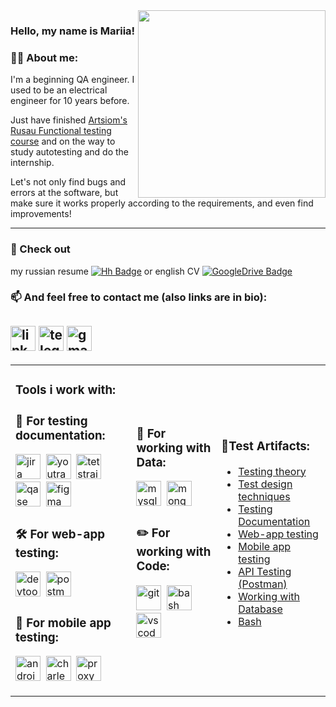 
<img align="right" src="https://images.chesscomfiles.com/uploads/v1/images_users/tiny_mce/Pootdk/phpfybEOv.gif" height="300"> 

<div align="centr"> 
  
### Hello, my name is Mariia!

### 👨‍💻 About me:

I'm a beginning QA engineer. I used to be an electrical engineer for 10 years before. 

Just have finished [Artsiom's Rusau Functional testing course](https://rusau.net/qa-from-scratch) and on the way to study autotesting and do the internship.

Let's not only find bugs and errors at the software, but make sure it works properly according to the requirements, and even find improvements!

---
### 🤝 Check out 
my russian resume 
[![Hh Badge](https://i.hh.ru/styles/images/logos/hh.ru__min_.svg?v=11032019)](https://drive.google.com/file/d/12u3bTd7xpa5AbjWiGqZpBHC2tJZMMADL/view?usp=sharing) 
or english CV
[![GoogleDrive Badge](https://cdn.icon-icons.com/icons2/3041/PNG/64/google_drive_logo_icon_189245.png)](https://docs.google.com/document/d/1HsbqM82sNRrJrM64secdeZvGjqNIaqexzsE6w3wqNuo/edit?usp=sharing)


### 📫 And feel free to contact me (also links are in bio): 

<a href= "https://www.linkedin.com/in/mariia-kozimirova/"><img src="https://img.icons8.com/?size=512&id=13930&format=png" width="40" height="40" alt="linkedin"/></a>
<a href= "https://t.me/maryko123"><img src="https://img.icons8.com/?size=512&id=63306&format=png" width="40" height="40" alt="telegram"/></a>
<a href= "mailto:maria.doublemary@gmail.com"><img src="https://img.icons8.com/?size=512&id=P7UIlhbpWzZm&format=png" width="40" height="40" alt="gmail"/></a>
 ---
 <div align="center">
  <table>
  <tr>
    <td>
      <h3>
       Tools i work with:   
      </h3>
      <p>
       
   ### 📁 For  testing  documentation:

<div>
  <img src="https://cdn.jsdelivr.net/gh/devicons/devicon/icons/jira/jira-original.svg" title="jira" alt="jira" width="40" height="40"/>&nbsp
  <img src="https://upload.wikimedia.org/wikipedia/commons/thumb/8/8d/YouTrack_Icon.svg/1024px-YouTrack_Icon.svg.png?20200803082248" title="youtrack" alt="youtrack" width="40" height="40"/>&nbsp
  <img src="https://codahosted.io/packs/21236/unversioned/assets/LOGO/ba1091c59bab89cd2fd0f289622731fe16113d7b00905abe64759c313a4b73b76c1b0426076ed76cb74752234c734131df46992d5b8b48fc13e264240e4f7119f736cfeb64df36ded54b5cbf6198b9cadedf18dd0cac5c7dbcd16e6336c29363cd1292ba" title="testrail" alt="tetstrail" width="40" height="40"/>&nbsp
  <img src="https://luna1.co/eb0187.png" title="qase" alt="qase" width="40" height="40"/>&nbsp
  <img src="https://cdn.jsdelivr.net/gh/devicons/devicon/icons/figma/figma-original.svg" title="figma" alt="figma" width="40" height="40"/>&nbsp
</div>

### 🛠 For  web-app  testing:

<div>
  <img src="https://d33wubrfki0l68.cloudfront.net/38b5c953a4667366685d55db55d057c86db1fc54/a0fdc/static/acae6b24d940347661ca901ea07f47c1/chrome-dev-logo-icon.png" title="devtools" alt="devtools" width="40" height="40"/>&nbsp
  <img src="https://seeklogo.com/images/P/postman-logo-0087CA0D15-seeklogo.com.png" title="postman" alt="postman" width="40" height="40"/>&nbsp
</div>

### 📱 For  mobile  app  testing:

<div>
  <img src="https://cdn.jsdelivr.net/gh/devicons/devicon/icons/androidstudio/androidstudio-original.svg" title="android-studio" alt="android-studio" width="40" height="40"/>&nbsp
  <img src="https://cdn.icon-icons.com/icons2/3053/PNG/512/charles_proxy_macos_bigsur_icon_190302.png" title="charles-proxy" alt="charles-proxy" width="40" height="40"/>&nbsp
  <img src="https://pbs.twimg.com/profile_images/1589614420766126080/slAIVDtr_400x400.jpg" title="proxyman" alt="proxyman" width="40" height="40"/>&nbsp
</div>
      </p>
    </td>
   <td>
      <h3>
        
</h3>
      <p>
       
### 💾 For  working  with  Data:

<div>
  <img src="https://cdn.jsdelivr.net/gh/devicons/devicon/icons/mysql/mysql-original.svg" title="mysql" alt="mysql" width="40" height="40"/>&nbsp
  <img src="https://cdn.jsdelivr.net/gh/devicons/devicon/icons/mongodb/mongodb-original.svg" title="mongodb" alt="mongodb" width="40" height="40"/>&nbsp
</div>

### ✏️ For  working  with  Code:

<div>
  <img src="https://cdn.jsdelivr.net/gh/devicons/devicon/icons/git/git-original.svg" title="git" alt="git" width="40" height="40"/>&nbsp
  <img src="https://upload.wikimedia.org/wikipedia/commons/thumb/4/4b/Bash_Logo_Colored.svg/1024px-Bash_Logo_Colored.svg.png?20180723054350" title="bash" alt="bash" width="40" height="40"/>&nbsp
  <img src="https://cdn.jsdelivr.net/gh/devicons/devicon/icons/vscode/vscode-original.svg" title="vscode" alt="vscode" width="40" height="40"/>&nbsp  
</div>
      </p>
    </td>
    <td>
      <h3>
      💾Test  Artifacts:
</h3>
      <p>
     
- [Testing theory](https://github.com/KozimirovaMariia/theory)
- [Test design techniques](https://github.com/KozimirovaMariia/test-design/blob/main/README.md)
- [Testing Documentation](https://github.com/KozimirovaMariia/docs/blob/main/README.md) 
- [Web-app testing](https://github.com/KozimirovaMariia/web) 
- [Mobile app testing](https://github.com/KozimirovaMariia/mobile)
- [API Testing (Postman)](https://github.com/KozimirovaMariia/api)
- [Working with Database](https://github.com/KozimirovaMariia/database/blob/main/README.md)
- [Bash](https://github.com/KozimirovaMariia/git_bash/blob/main/README.md)
      </p>
    </td>
  </tr>
</table>
